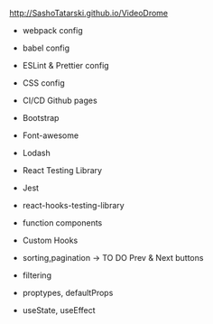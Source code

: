 http://SashoTatarski.github.io/VideoDrome

- webpack config
- babel config
- ESLint & Prettier config
- CSS config
- CI/CD Github pages

- Bootstrap
- Font-awesome
- Lodash
- React Testing Library
- Jest
- react-hooks-testing-library

- function components
- Custom Hooks
- sorting,pagination -> TO DO Prev & Next buttons
- filtering
- proptypes, defaultProps
- useState, useEffect
